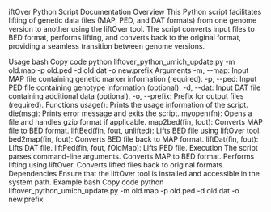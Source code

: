 iftOver Python Script Documentation
Overview
This Python script facilitates lifting of genetic data files (MAP, PED, and DAT formats) from one genome version to another using the liftOver tool. The script converts input files to BED format, performs lifting, and converts back to the original format, providing a seamless transition between genome versions.

Usage
bash
Copy code
python liftover_python_umich_update.py -m old.map -p old.ped -d old.dat -o new.prefix
Arguments
-m, --map: Input MAP file containing genetic marker information (required).
-p, --ped: Input PED file containing genotype information (optional).
-d, --dat: Input DAT file containing additional data (optional).
-o, --prefix: Prefix for output files (required).
Functions
usage(): Prints the usage information of the script.
die(msg): Prints error message and exits the script.
myopen(fn): Opens a file and handles gzip format if applicable.
map2bed(fin, fout): Converts MAP file to BED format.
liftBed(fin, fout, unlifted): Lifts BED file using liftOver tool.
bed2map(fin, fout): Converts BED file back to MAP format.
liftDat(fin, fout): Lifts DAT file.
liftPed(fin, fout, fOldMap): Lifts PED file.
Execution
The script parses command-line arguments.
Converts MAP to BED format.
Performs lifting using liftOver.
Converts lifted files back to original formats.
Dependencies
Ensure that the liftOver tool is installed and accessible in the system path.
Example
bash
Copy code
python liftover_python_umich_update.py -m old.map -p old.ped -d old.dat -o new.prefix
